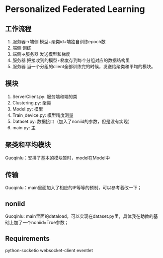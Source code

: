 Personalized Federated Learning
=

## 工作流程

1. 服务器->端侧 模型+聚类id+端独自训练epoch数
2. 端侧 训练
3. 端侧->服务器 发送模型和梯度
4. 服务器 把接收到的模型+梯度存到每个分组对应的数据结构里
5. 服务器 当一个分组的client全部训练完的时候，发送给聚类和平均的模块。

## 模块

1. ServerClient.py: 服务端和端的类
2. Clustering.py: 聚类
3. Model.py: 模型
4. Train_device.py: 模型精度测量
5. Dataset.py: 数据接口（加入了noniid的参数，但是没有实现）
6. main.py: 主

## 聚类和平均模块
Guoqinlu：安排了基本的模块暂时，model在Model中

## 传输
Guoqinlu：main里面加入了相应的IP等等的预制，可以参考着改一下；

## noniid
Guoqinlu: main里面的dataload，可以实现在dataset.py里，具体我在助教的基础上加了一个noniid=True参数；

## Requirements

python-socketio
websocket-client
eventlet
